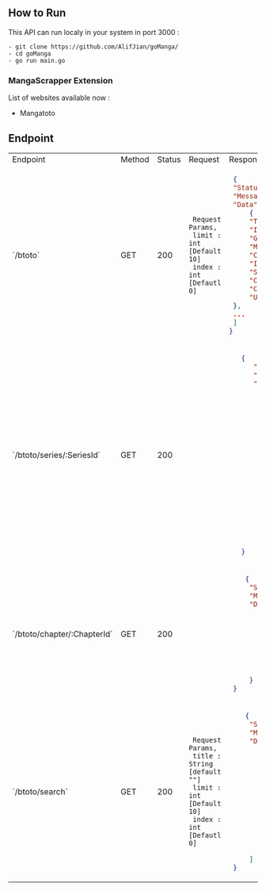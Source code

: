 ## How to Run
This API can run localy in your system in port 3000 : 
```
- git clone https://github.com/AlifJian/goManga/
- cd goManga
- go run main.go
```

### MangaScrapper Extension
List of websites available now :
- Mangatoto

## Endpoint
<table>
  <tr>
    <td>Endpoint</td><td>Method</td><td>Status</td><td>Request</td><td>Response</td>
  </tr>
  <tr>
  <td> `/btoto` </td>
  <td> GET </td>
  <td> 200 </td>
  <td>

   ```
    Request Params,
    limit : int [Default 10]
    index : int [Defautl 0]
   ```

  </td>
  <td>
 
   ```json
    {
    "Status" : 200,
    "Message": "OK",
    "Data" : [
        {
        "Title": "How to Draw an Ellipse (Official)",
        "Indonesian": false,
        "Genre": "Korean , Manhwa , Webtoon , Yuri(GL) , Drama , Full Color , Mystery , Office Workers , Romance , Shoujo ai , Thriller , ",
        "MangaUrl": "https://wto.to/series/111564/how-to-draw-an-ellipse-official",
        "ChapterUrl": "https://wto.to/chapter/2925592",
        "ImageUrl": "https://xfs-n12.xfsbb.com/thumb/W300/ampi/4c7/4c72db554a16d59da10ff40e9e8535e5744710e0_1000_1500_486759.jpeg",
        "SeriesId" : "111564",
        "ChapterId": "2925592",
        "Chapter": "Episode 118",
        "Uploader": "byleth 20 mins ago"
    },
    ...
    ]
  }
  ```

  </td>
  </tr>

  <tr>
  <td> `/btoto/series/:SeriesId` </td>
  <td> GET </td>
  <td> 200 </td>
  <td></td>
  <td>

  ```json
     {
        "Status": 200,
        "Message": "OK",
        "Data": {
                "Title": "Before the Spilled Milk Dries",
                "Cover": "https://xfs-n12.xfsbb.com/thumb/W600/ampi/e8a/e8a5754f166fba5dbcc32c5d71ca488ebfb6c4f2_375_533_83205.jpeg",
                "Alias": "",
                "Rank": "53585th, it has 10 monthly / 1.2K total views.",
                "Authors": "Murasakino",
                "Genres": "Doujinshi, Yuri(GL), Romance, Shoujo ai, Tragedy, ",
                "OriginLang": "Japanese",
                "TranslatedLang": "English",
                "Status": "Completed",
                "Release": "2019",
                "Sinopsis": "Oneshot Stories written by Murasakino for Comitia140.",
                "Chapter" : [
                        {
                            "Title": "Chapter 4",
                            "ChapterId": "2143116"
                        },
                        ...
                    ]
            }
     }
  ```
  </td>
  </tr>

  <tr>
  <td> `/btoto/chapter/:ChapterId` </td>
  <td>GET</td>
  <td>200</td>
  <td></td>
  <td>

   ```json
       {
        "Status" : 200,
        "Message" : "OK",
        "Data" : {
            "imgLength": 62,
            "imgUrl": [
                "https://xfs-n07.xfsbb.com/comic/7006/c34/668f714e1f0782a407a0d43c/58109938_940_1821_44926.webp",
                "https://xfs-n17.xfsbb.com/comic/7006/c34/668f714e1f0782a407a0d43c/58109945_940_1821_36236.webp",
                "https://xfs-n12.xfsbb.com/comic/7006/c34/668f714e1f0782a407a0d43c/58109931_940_1821_75144.webp",
                "https://xfs-n17.xfsbb.com/comic/7006/c34/668f714e1f0782a407a0d43c/58109935_940_1821_23942.webp",
                ...
            ]
        }
    }
   ```
  </td>
  </tr>

  <tr>
  <td> `/btoto/search` </td>
  <td>GET</td>
  <td>200</td>
  <td>

   ```
    Request Params,
    title : String [default ""]
    limit : int [Default 10]
    index : int [Defautl 0]
   ```

  </td>
  <td>

   ```json
       {
        "Status" : 200,
        "Message" : "OK",
        "Data" : [
            {
                "Title": "Before the Spilled Milk Dries",
                "Indonesian": false,
                "Genre": "Japanese , Doujinshi , Yuri(GL) , Romance , Shoujo ai , Tragedy , ",
                "MangaUrl": "https://wto.to/series/117377/before-the-spilled-milk-dries",
                "ChapterUrl": "https://wto.to/chapter/2143116",
                "ImageUrl": "https://xfs-n07.xfsbb.com/thumb/W300/ampi/e8a/e8a5754f166fba5dbcc32c5d71ca488ebfb6c4f2_375_533_83205.jpeg",
                "SeriesId": "117377",
                "ChapterId": "2143116",
                "Chapter": "Ch.4",
                "Uploader": "cherrimorre 558 days ago"
            },
            ...
        ]
    }
   ```
  </td>
  </tr>
</table>